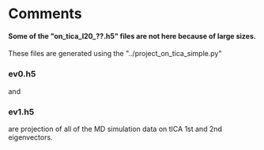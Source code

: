 # Comments
#### Some of the "on_tica_l20_??.h5" files are not here because of large sizes. 
These files are generated using the "../project_on_tica_simple.py"
### ev0.h5 
and 
### ev1.h5 
are projection of all of the MD simulation data on tICA 1st and 2nd eigenvectors.
 

